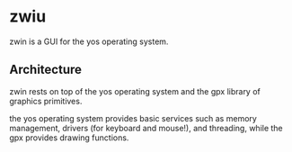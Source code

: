 # zwiu

zwin is a GUI for the yos operating system. 

## Architecture 

zwin rests on top of the yos operating system and the gpx library of 
graphics primitives. 

the yos operating system provides basic services such as memory management, 
drivers (for keyboard and mouse!), and threading, while the gpx provides 
drawing functions.
